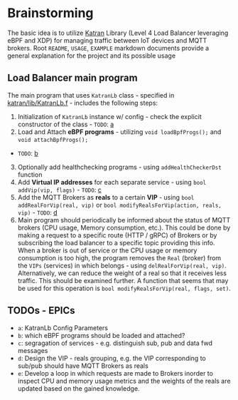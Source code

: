 # Brainstorming

The basic idea is to utilize [Katran](https://github.com/facebookincubator/katran) Library (Level 4 Load Balancer leveraging eBPF and XDP) for managing traffic between IoT devices and MQTT brokers. Root `README`, `USAGE`, `EXAMPLE` markdown documents provide a general explanation for the project and its possible usage

## Load Balancer main program

The main program that uses `KatranLb` class - specified  in [katran/lib/KatranLb.f]() - includes the following steps:
1. Initialization of `KatranLb` instance w/ config - check the explicit constructor of the class - `TODO`: [a]()
2. Load and Attach **eBPF programs** - utilizing `void loadBpfProgs();` and `void attachBpfProgs();`
- `TODO`: [b]()
3. Optionally add healthchecking programs - using `addHealthCheckerDst` function
4. Add **Virtual IP addresses** for each separate service - using `bool addVip(vip, flags)` - `TODO`: [c]()
5. Add the MQTT Brokers as **reals** to a certain **VIP** - using `bool addRealForVip(real, vip)` or `bool modifyRealsForVip(action, reals, vip)` - `TODO`: [d]()
6. Main program should periodically be informed about the status of MQTT brokers (CPU usage, Memory consumption, etc.). This could be done by making a request to a specific route (HTTP / gRPC) of Brokers or by subscribing the load balancer to a specific topic providing this info. When a broker is out of service or the CPU usage or memory consumption is too high, the program removes the `Real` (broker) from the `VIPs` (services) in which belongs - using `delRealForVip(real, vip)`. Alternatively, we can reduce the weight of a real so that it receives less traffic. This should be examined further. A function that seems that may be used for this operation is `bool modifyRealsForVip(real, flags, set)`.

## TODOs - EPICs
- `a`: KatranLb Config Parameters
- `b`: which eBPF programs should be loaded and attached?
- `c`: segragation of services - e.g. distinguish sub, pub and data fwd messages
- `d`: Design the VIP - reals grouping, e.g. the VIP corresponding to sub/pub should have MQTT Brokers as reals 
- `e`: Develop a loop in which requests are made to Brokers inorder to inspect CPU and memory usage metrics and the weights of the reals are updated based on the gained knowledge.